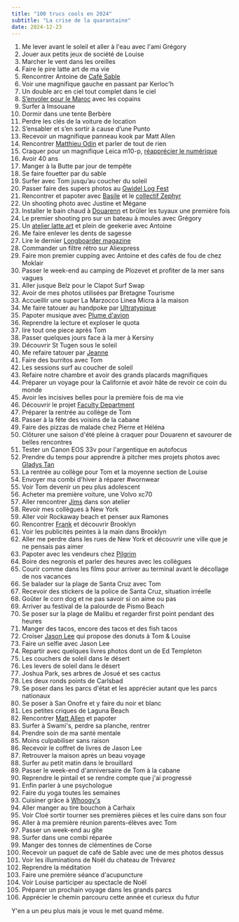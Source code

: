 ```yaml
---
title: "100 trucs cools en 2024"
subtitle: "La crise de la quarantaine"
date: 2024-12-23
---
```


1. Me lever avant le soleil et aller à l'eau avec l'ami Grégory
2. Jouer aux petits jeux de société de Louise
3. Marcher le vent dans les oreilles
4. Faire le pire latte art de ma vie
5. Rencontrer Antoine de [Café Sable](https://www.sable.cafe)
6. Voir une magnifique gauche en passant par Kerloc'h
7. Un double arc en ciel tout complet dans le ciel
8. [S’envoler pour le Maroc](https://yannickschutz.com/maroc-2024/) avec les copains
9. Surfer à Imsouane
10. Dormir dans une tente Berbère
11. Perdre les clés de la voiture de location
12. S’ensabler et s’en sortir à cause d’une Punto
13. Recevoir un magnifique panneau kook par Matt Allen
14. Rencontrer [Matthieu Odin](https://mathieuodin.com) et parler de tout de rien
14. Craquer pour un magnifique Leica m10-p, [réapprécier le numérique](https://yannickschutz.com/digital-quest/)
13. Avoir 40 ans
14. Manger à la Butte par jour de tempête
15. Se faire fouetter par du sable
16. Surfer avec Tom jusqu’au coucher du soleil
17. Passer faire des supers photos au [Gwidel Log Fest](https://www.instagram.com/gwidellogfest/)
18. Rencontrer et papoter avec [Basile](https://www.instagram.com/zeuglodon_surfboards/) et le [collectif Zephyr](https://www.instagram.com/collectif.zephyr/)
19. Un shooting photo avec Justine et Mégane
20. Installer le bain chaud à [Douarenn](https://douarenn.fr) et brûler les tuyaux une première fois
21. Le premier shooting pro sur un bateau à moules avec Grégory
22. Un [atelier latte art](https://yannickschutz.com/latte-art/) et plein de geekerie avec Antoine
23. Me faire enlever les dents de sagesse
24. Lire le dernier [Longboarder magazine](https://longboardermagazine.com)
25. Commander un filtre rétro sur Aliexpress
26. Faire mon premier cupping avec Antoine et des cafés de fou de chez Moklair
27. Passer le week-end au camping de Plozevet et profiter de la mer sans vagues
28. Aller jusque Belz pour le Clapot Surf Swap
29. Avoir de mes photos utilisées par Bretagne Tourisme
30. Accueillir une super La Marzocco Linea Micra à la maison
31. Me faire tatouer au handpoke par [Ultratypique](https://www.instagram.com/ultratypique/)
32. Papoter musique avec [Plume d'avion](https://www.instagram.com/plumedavion.surfboards/)
33. Reprendre la lecture et exploser le quota
34. lire tout one piece après Tom
35. Passer quelques jours face à la mer à Kersiny
36. Découvrir St Tugen sous le soleil
37. Me refaire tatouer par [Jeanne](https://www.instagram.com/lapislazuli.tattoo/)
38. Faire des burritos avec Tom
39. Les sessions surf au coucher de soleil
40. Refaire notre chambre et avoir des grands placards magnifiques
41. Préparer un voyage pour la Californie et avoir hâte de revoir ce coin du monde
42. Avoir les incisives belles pour la première fois de ma vie
43. Découvrir le projet [Faculty Department](https://facultydept.com) 
44. Préparer la rentrée au collège de Tom
45. Passer à la fête des voisins de la cabane
46. Faire des pizzas de malade chez Pierre et Héléna
47. Clôturer une saison d'été pleine à craquer pour Douarenn et savourer de belles rencontres
48. Tester un Canon EOS 33v pour l'argentique en autofocus
49. Prendre du temps pour apprendre à pitcher mes projets photos avec [Gladys Tan](https://program.gladys-tan.fr)
50. La rentrée au collège pour Tom et la moyenne section de Louise
51. Envoyer ma combi d'hiver à réparer #wornwear
52. Voir Tom devenir un peu plus adolescent
53. Acheter ma première voiture, une Volvo xc70
54. Aller rencontrer [Jims](https://www.instagram.com/jimssurfboards/) dans son atelier
55. Revoir mes collègues à New York
56. Aller voir Rockaway beach et penser aux Ramones
57. Rencontrer [Frank](https://www.instagram.com/frankfelixf/) et découvrir Brooklyn
58. Voir les publicités peintes à la main dans Brooklyn
59. Aller me perdre dans les rues de New York et découvrir une ville que je ne pensais pas aimer
60. Papoter avec les vendeurs chez [Pilgrim](https://pilgrimsurfsupply.com)
61. Boire des negronis et parler des heures avec les collègues
62. Courir comme dans les films pour arriver au terminal avant le décollage de nos vacances
63. Se balader sur la plage de Santa Cruz avec Tom
64. Recevoir des stickers de la police de Santa Cruz, situation irréelle
65. Goûter le corn dog et ne pas savoir si on aime ou pas
66. Arriver au festival de la palourde de Pismo Beach
67. Se poser sur la plage de Malibu et regarder first point pendant des heures
68. Manger des tacos, encore des tacos et des fish tacos
69. Croiser [Jason Lee](https://www.instagram.com/jasonlee/) qui propose des donuts à Tom & Louise
70. Faire un selfie avec Jason Lee
71. Repartir avec quelques livres photos dont un de Ed Templeton
72. Les couchers de soleil dans le désert
73. Les levers de soleil dans le désert
74. Joshua Park, ses arbres de Josué et ses cactus
75. Les deux ronds points de Carlsbad
76. Se poser dans les parcs d'état et les apprécier autant que les parcs nationaux
77. Se poser à San Onofre et y faire du noir et blanc
78. Les petites criques de Laguna Beach
79. Rencontrer [Matt Allen](https://matthewallenart.com) et papoter
80. Surfer à Swami's, perdre sa planche, rentrer
81. Prendre soin de ma santé mentale
82. Moins culpabiliser sans raison
83. Recevoir le coffret de livres de Jason Lee
84. Retrouver la maison après un beau voyage
85. Surfer au petit matin dans le brouillard
86. Passer le week-end d'anniversaire de Tom à la cabane
87. Reprendre le pintail et se rendre compte que j'ai progressé
88. Enfin parler à une psychologue
89. Faire du yoga toutes les semaines
90. Cuisiner grâce à [Whoogy's](https://www.youtube.com/@Whoogys)
91. Aller manger au tire bouchon à Carhaix
92. Voir Cloé sortir tourner ses premières pièces et les cuire dans son four
93. Aller à ma première réunion parents-élèves avec Tom
94. Passer un week-end au gîte
95. Surfer dans une combi réparée
96. Manger des tonnes de clémentines de Corse
97. Recevoir un paquet de café de Sable avec une de mes photos dessus
98. Voir les illuminations de Noël du chateau de Trévarez
99. Reprendre la méditation
100. Faire une première séance d'acupuncture
101. Voir Louise participer au spectacle de Noël
102. Préparer un prochain voyage dans les grands parcs
103. Apprécier le chemin parcouru cette année et curieux du futur

Y'en a un peu plus mais je vous le met quand même.
